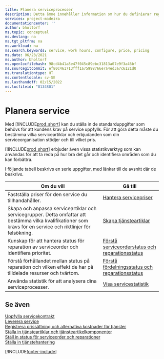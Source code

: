 ```yaml
---
title: Planera serviceprocesser
description: Detta ämne innehåller information om hur du definierar regler och värden för att definiera dina servicepolicyer och -processer.
services: project-madeira
documentationcenter: ''
author: bholtorf
ms.topic: conceptual
ms.devlang: na
ms.tgt_pltfrm: na
ms.workload: na
ms.search.keywords: service, work hours, configure, price, pricing
ms.date: 06/23/2021
ms.author: bholtorf
ms.openlocfilehash: 98cd4b41a8e47f045c89ebc31813a07e9f3a46bf
ms.sourcegitcommit: ef80c461713fff1a75998766e7a4ed3a7c6121d0
ms.translationtype: HT
ms.contentlocale: sv-SE
ms.lasthandoff: 02/15/2022
ms.locfileid: "8134801"
---
```

# <a name="planning-services"></a>Planera service
Med [!INCLUDE[prod_short](includes/prod_short.md)] kan du ställa in de standarduppgifter som behövs för att kundens krav på service uppfylls. För att göra detta måste du bestämma vilka serviceartiklar och erbjudanden som din serviceorganisation stödjer och till vilket pris.   

[!INCLUDE[prod_short](includes/prod_short.md)] erbjuder även vissa statistikverktyg som kan användas för att ta reda på hur bra det går och identifiera områden som du kan förbättra.
  
I följande tabell beskrivs en serie uppgifter, med länkar till de avsnitt där de beskrivs.   
  
|**Om du vill**|**Gå till**|  
|------------|-------------|  
|Fastställa priser för den service du tillhandahåller.|[Hantera servicepriser](service-service-price-management.md)|
|Skapa och anpassa serviceartiklar och servicegrupper. Detta omfattar att bestämma vilka kvalifikationer som krävs för en service och riktlinjer för felsökning.| [Skapa tjänsteartiklar](service-how-to-create-service-items.md)|  
|Kunskap för att hantera status för reparation av serviceorder och identifiera prioritet.|[Förstå serviceorderstatus och reparationsstatus](service-service-order-status-and-repair-status.md)|  
|Förstå förhållandet mellan status på reparation och vilken effekt de har på tilldelade resurser och tvärtom.|[Förstå fördelningsstatus och reparationsstatus](service-allocation-status-and-repair-status.md)|  
|Använda statistik för att analysera dina serviceprocesser. | [Visa servicestatistik](service-service-statistics.md) |

## <a name="see-also"></a>Se även
[Uppfylla servicekontrakt](service-fulfill-service-contracts.md)  
[Leverera service](service-deliver-service.md)  
[Registrera prissättning och alternativa kostnader för tjänster](service-how-setup-service-costs-pricing.md)  
[Ställa in tjänsteartiklar och tjänsteartikelkomponenter](service-how-setup-service-items.md)  
[Ställ in status för serviceorder och reparationer](service-order-repair-status.md)  
[Ställa in tjänstehantering](service-setup-service.md)  


[!INCLUDE[footer-include](includes/footer-banner.md)]